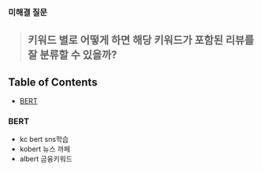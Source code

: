 ### 미해결 질문

>## 키워드 별로 어떻게 하면 해당 키워드가 포함된 리뷰를 잘 분류할 수 있을까?

## Table of Contents

- [BERT](#BERT)



### BERT

- kc bert
  sns학습
- kobert
  뉴스 까페
- albert
  금융키워드